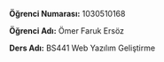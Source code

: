 **Öğrenci Numarası:** 1030510168

**Öğrenci Adı:** Ömer Faruk Ersöz

**Ders Adı:** BS441 Web Yazılım Geliştirme